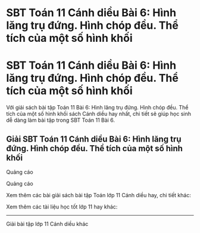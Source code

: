 # SBT Toán 11 Cánh diều Bài 6: Hình lăng trụ đứng. Hình chóp đều. Thể tích của một số hình khối

# SBT Toán 11 Cánh diều Bài 6: Hình lăng trụ đứng. Hình chóp đều. Thể tích của một số hình khối

Với giải sách bài tập Toán 11 Bài 6: Hình lăng trụ đứng. Hình chóp đều. Thể tích của một số hình khối sách Cánh diều hay nhất, chi tiết sẽ giúp học sinh dễ dàng làm bài tập trong SBT Toán 11 Bài 6.

## Giải SBT Toán 11 Cánh diều Bài 6: Hình lăng trụ đứng. Hình chóp đều. Thể tích của một số hình khối

Quảng cáo

Quảng cáo

Xem thêm các bài giải sách bài tập Toán lớp 11 Cánh diều hay, chi tiết khác:

Xem thêm các tài liệu học tốt lớp 11 hay khác:

* * *

Giải bài tập lớp 11 Cánh diều khác
